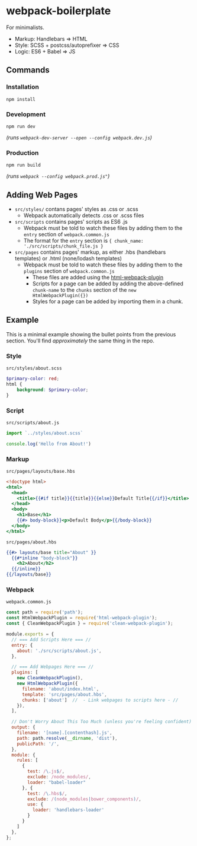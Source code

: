 # webpack-boilerplate

For minimalists.

- Markup: Handlebars => HTML
- Style: SCSS + postcss/autoprefixer => CSS
- Logic: ES6 + Babel => JS

## Commands
### Installation
`npm install`
### Development
`npm run dev`

_(runs `webpack-dev-server --open --config webpack.dev.js`)_
### Production
`npm run build`

_(runs `webpack --config webpack.prod.js"`)_

## Adding Web Pages
- `src/styles/` contans pages' styles as .css or .scss
  - Webpack automatically detects .css or .scss files
- `src/scripts` contains pages' scripts as ES6 .js
  - Webpack must be told to watch these files by adding them to the `entry` section of `webpack.common.js`
  - The format for the `entry` section is `{ chunk_name: './src/scripts/chunk_file.js }`
- `src/pages` contains pages' markup, as either .hbs (handlebars templates) or .html (none/lodash templates)
  - Webpack must be told to watch these files by adding them to the `plugins` section of `webpack.common.js`
    - These files are added using the [html-webpack-plugin](https://github.com/jantimon/html-webpack-plugin)
    - Scripts for a page can be added by adding the above-defined `chunk-name` to the `chunks` section of the `new HtmlWebpackPlugin({})`
    - Styles for a page can be added by importing them in a chunk.

## Example
This is a minimal example showing the bullet points from the previous section. You'll find _approximately_ the same thing in the repo.

### Style
`src/styles/about.scss`
```scss
$primary-color: red;
html {
    background: $primary-color;
}
```
### Script
`src/scripts/about.js`
```javascript
import `../styles/about.scss`

console.log('Hello from About!')
```

### Markup
`src/pages/layouts/base.hbs`
```hbs
<!doctype html>
<html>
  <head>
    <title>{{#if title}}{{title}}{{else}}Default Title{{/if}}</title>
  </head>
  <body>
    <h1>Base</h1>
    {{#> body-block}}<p>Default Body</p>{{/body-block}}
  </body>
</html>
```

`src/pages/about.hbs`
```hbs
{{#> layouts/base title="About" }}
  {{#*inline "body-block"}}
    <h2>About</h2>
  {{/inline}}
{{/layouts/base}}
```

### Webpack
`webpack.common.js`
```javascript
const path = require('path');
const HtmlWebpackPlugin = require('html-webpack-plugin');
const { CleanWebpackPlugin } = require('clean-webpack-plugin');

module.exports = {
  // === Add Scripts Here === //
  entry: {
    about: './src/scripts/about.js',
  },

  // === Add Webpages Here === //
  plugins: [
    new CleanWebpackPlugin(),
    new HtmlWebpackPlugin({
      filename: 'about/index.html',
      template: 'src/pages/about.hbs',
      chunks: ['about']  //  - Link webpages to scripts here - //
    }),
  ],

  // Don't Worry About This Too Much (unless you're feeling confident)
  output: {
    filename: '[name].[contenthash].js',
    path: path.resolve(__dirname, 'dist'),
    publicPath: '/',
  },
  module: {
    rules: [
      { 
        test: /\.js$/,
        exclude: /node_modules/,
        loader: "babel-loader"
      }, {
        test: /\.hbs$/,
        exclude: /(node_modules|bower_components)/,
        use: {
          loader: 'handlebars-loader'
        }
      }
    ]
  },
};
```

